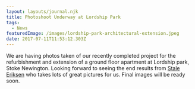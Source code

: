 ```yaml
---
layout: layouts/journal.njk
title: Photoshoot Underway at Lordship Park
tags:
  - News
featuredImage: /images/lordship-park-architectural-extension.jpeg
date: 2017-07-11T11:53:12.303Z
---
```

We are having photos taken of our recently completed project for the refurbishment and extension of a ground floor apartment at Lordship park, Stoke Newington. Looking forward to seeing the end results from [Stale Eriksen](http://www.eriksenphoto.com/) who takes lots of great pictures for us. Final images will be ready soon.